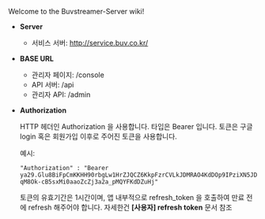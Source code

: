 Welcome to the Buvstreamer-Server wiki!

* **Server**

    - 서비스 서버: http://service.buv.co.kr/


* **BASE URL**

    - 관리자 페이지: /console
    - API 서버: /api
    - 관리자 API: /admin

* **Authorization**
    
    HTTP 헤더인 Authorization 을 사용합니다. 타입은 Bearer 입니다.
    토큰은 구글 login 혹은 회원가입 이후로 주어진 토큰을 사용합니다.
    
    예시:
    ```
    "Authorization" : "Bearer ya29.Glu8BiFpCmKKHH90rbgLw1HrZJQCZ6KkpFzrCVLkJDMRAO4KdDOp9IPziXN5JDvZrh9tXRAdaaRcLLGe27sSJ-qM8Ok-cB5sxMi0aaoZcZj3a2a_pMQYFKdDZuHj"
    ```
    
    토큰의 유효기간은 1시간이며, 앱 내부적으로 refresh_token 을 호출하여 만료 전에 refresh 해주어야 합니다.
    자세한건 **[사용자] refresh token** 문서 참조






